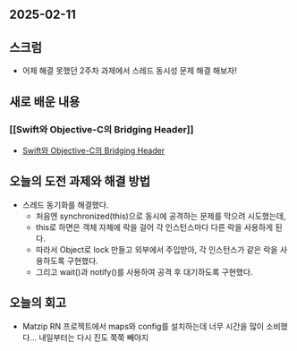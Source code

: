 ## 2025-02-11

## 스크럼
- 어제 해결 못했던 2주차 과제에서 스레드 동시성 문제 해결 해보자!

## 새로 배운 내용
### [[Swift와 Objective-C의 Bridging Header]]
- [Swift와 Objective-C의 Bridging Header](https://github.com/iHyunWoo/TIL/blob/main/Document/iOS/Swift%EC%99%80%20Objective-C%EC%9D%98%20Briding%20Header.md)

## 오늘의 도전 과제와 해결 방법
- 스레드 동기화를 해결했다. 
	- 처음엔 synchronized(this)으로 동시에 공격하는 문제를 막으려 시도했는데,
	- this로 하면은 객체 자체에 락을 걸어 각 인스턴스마다 다른 락을 사용하게 된다.
	- 따라서 Object로 lock 만들고 외부에서 주입받아, 각 인스턴스가 같은 락을 사용하도록 구현했다.
	- 그리고 wait()과 notify()를 사용하여 공격 후 대기하도록 구현했다.

## 오늘의 회고
- Matzip RN 프로젝트에서 maps와 config를 설치하는데 너무 시간을 많이 소비했다... 내일부터는 다시 진도 쭉쭉 빼야지